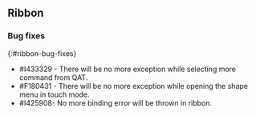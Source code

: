 ## Ribbon   

### Bug fixes
{:#ribbon-bug-fixes}

* \#I433329 - There will be no more exception while selecting more command from QAT.
* \#F180431 - There will be no more exception while opening the shape menu in touch mode.
* \#I425908- No more binding error will be thrown in ribbon.